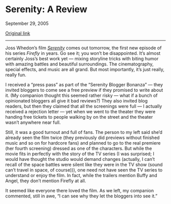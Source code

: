 Serenity: A Review
==================

September 29, 2005

[Original link](http://www.aaronsw.com/weblog/serenity2)

* * * * *

Joss Whedon’s film *[Serenity](http://serenitymovie.com/)* comes out
tomorrow, the first new episode of his series *Firefly* in years. Go see
it; you won’t be disappointed. It’s almost certainly Joss’s best work
yet — mixing storyline tricks with biting humor with amazing battles and
beautiful surroundings. The cinematography, special effects, and music
are all grand. But most importantly, it’s just really, really fun.

I received a “press pass” as part of the “Serenity Blogger Bonanza” —
they invited bloggers to come see a free preview if they promised to
write about it. (My companion thought this seemed rather risky — what if
a bunch of opinionated bloggers all give it bad reviews?) They also
invited blog readers, but then they claimed that all the screenings were
full — I actually received a rejection letter — yet when we went to the
theater they were handing free tickets to people walking by on the
street and the theater wasn’t anywhere near full.

Still, it was a good turnout and full of fans. The person to my left
said she’d already seen the film twice (they previously did previews
without finished music and so on for hardcore fans) and planned to go to
the real premiere (her fourth screening) dressed as one of the
characters. But while the movie fits in perfectly with the story of the
TV series (I was surprised; I would have thought the studio would demand
changes (actually, I can’t recall of the space battles were silent like
they were in the TV show (sound can’t travel in space, of course))), one
need not have seen the TV series to understand or enjoy the film. In
fact, while the trailers mention Buffy and Angel, they don’t mention
Firefly at all.

It seemed like everyone there loved the film. As we left, my companion
commented, still in awe, “I can see why they let the bloggers into see
it.”
